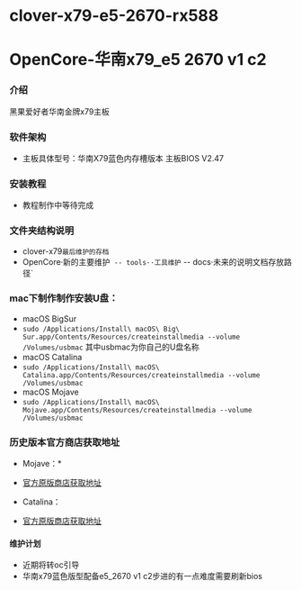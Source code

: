 # clover-x79-e5-2670-rx588
# OpenCore-华南x79_e5 2670 v1 c2
### 介绍
黑果爱好者华南金牌x79主板

### 软件架构 ###
- 主板具体型号：华南X79蓝色内存槽版本 主板BIOS V2.47

### 安装教程 ###
- 教程制作中等待完成
### 文件夹结构说明 ###
- clover-x79`最后维护的存档`
- OpenCore·新的主要维护`
-- tools··工具维护`
-- docs·未来的说明文档存放路径`
### mac下制作制作安装U盘：
- macOS BigSur
- `sudo /Applications/Install\ macOS\ Big\ Sur.app/Contents/Resources/createinstallmedia --volume /Volumes/usbmac` 其中usbmac为你自己的U盘名称
- macOS Catalina
- `sudo /Applications/Install\ macOS\ Catalina.app/Contents/Resources/createinstallmedia --volume /Volumes/usbmac`
- macOS Mojave
- `sudo /Applications/Install\ macOS\ Mojave.app/Contents/Resources/createinstallmedia --volume /Volumes/usbmac`


### 历史版本官方商店获取地址 ###
- Mojave：*
- [官方原版商店获取地址](https://itunes.apple.com/cn/app/macos-mojave/id1398502828?ls=1&mt=12)

- Catalina：
- [官方原版商店获取地址](https://itunes.apple.com/cn/app/macos-catalina/id1466841314?ls=1&mt=12)
#### 维护计划
- 近期将转oc引导
- 华南x79蓝色版型配备e5_2670 v1 c2步进的有一点难度需要刷新bios


